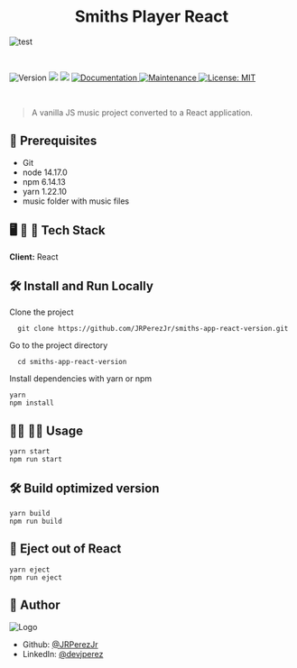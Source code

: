<h1 align="center">Smiths Player React</h1>

![test](https://user-images.githubusercontent.com/19915910/140846416-18a6c188-88b5-4b6d-a373-509ee0b42582.gif)

<br>

<p>
  <img alt="Version" src="https://img.shields.io/badge/version-1.0.0-blue.svg?cacheSeconds=2592000" />
  <img src="https://img.shields.io/badge/node-14.17.0-blue.svg" />
  <img src="https://img.shields.io/badge/npm-6.14.13-blue.svg" />
  <a href="https://github.com/JRPerezJr/smiths-app-react-version#readme" target="_blank">
    <img alt="Documentation" src="https://img.shields.io/badge/documentation-yes-brightgreen.svg" />
  </a>
  <a href="https://github.com/JRPerezJr/smiths-app-react-version/graphs/commit-activity" target="_blank">
    <img alt="Maintenance" src="https://img.shields.io/badge/Maintained%3F-yes-green.svg" />
  </a>
  <a href="https://github.com/JRPerezJr/smiths-app-react-version/blob/main/license.txt" target="_blank">
    <img alt="License: MIT" src="https://img.shields.io/badge/License-MIT-yellow.svg" />
  </a>
</p>

<br>

> A vanilla JS music project converted to a React application.

## 📐 Prerequisites

- Git
- node 14.17.0
- npm 6.14.13
- yarn 1.22.10
- music folder with music files

## 🖥 📱 💽 Tech Stack

**Client:** React

## 🛠 Install and Run Locally

Clone the project

```shell
  git clone https://github.com/JRPerezJr/smiths-app-react-version.git
```

Go to the project directory

```shell
  cd smiths-app-react-version
```

Install dependencies with yarn or npm

```shell
yarn
npm install
```

## 👩‍💻 👨‍💻 Usage

```shell
yarn start
npm run start
```

## 🛠 Build optimized version

```shell
yarn build
npm run build
```

## 📼 Eject out of React

```shell
yarn eject
npm run eject
```

## 📓 Author

![Logo](https://user-images.githubusercontent.com/19915910/120965966-81203b00-c7a0-11eb-8ef4-a42c0642db4c.png)

- Github: [@JRPerezJr](https://github.com/JRPerezJr)
- LinkedIn: [@devjperez](https://linkedin.com/in/devjperez)
